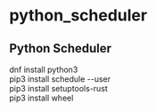 # python_scheduler
Python Scheduler
--------------------
dnf install python3 <br/>
pip3 install schedule --user <br/> 
pip3 install setuptools-rust <br/>
pip3 install wheel <br/>
